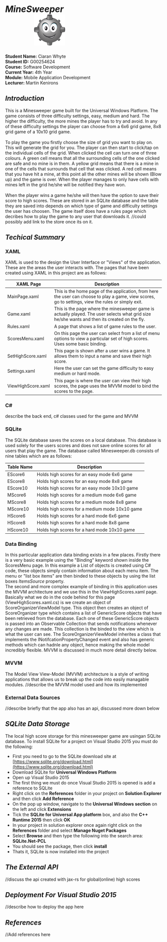 # **_MineSweeper_** &nbsp; &nbsp; &nbsp; &nbsp; &nbsp; &nbsp; &nbsp; &nbsp; &nbsp; &nbsp; &nbsp; &nbsp; &nbsp; &nbsp; &nbsp; &nbsp; &nbsp; &nbsp;  &nbsp; &nbsp; &nbsp; &nbsp; &nbsp; &nbsp; &nbsp; &nbsp; &nbsp; &nbsp; &nbsp; &nbsp;  ![Constituencies](/ReadMeImages/Minesweeper1.png)

**Student Name:** Ciaran Whyte </br>
**Student ID:** G00254624 </br>
**Course:** Software Development </br>
**Current Year:** 4th Year </br>
**Module:** Mobile Application Development </br>
**Lecturer:** Martin Kenirons </br>

## **_Introduction_**
This is a Minesweeper game built for the Universal Windows Platform. The game consists of three difficulty settings, easy, medium and hard. The higher the difficulty, 
the more mines the player has to try and avoid. In any of these difficulty settings the player can choose from a 6x6 grid game, 8x8 grid game of a 10x10 grid game. <br><br>
To play the game you firstly choose the size of grid you want to play on. This will generate the grid for you. The player can then start to click/tap on the individual cells
of the grid. When clicked the cell can turn one of three colours. A green cell means that all the surrounding cells of the one clicked are safe and no mine is in them. A yellow 
grid means that there is a mine in one of the cells that surrounds that cell that was clicked. A red cell means that you have hit a mine, at this point all the other mines will
be shown (Blow up) and the game is over. When the player manages to only have cells with mines left in the grid he/she will be notified they have won. <br><br>
When the player wins a game he/she will then have the option to save their score to high scores. These are stored in an SQLite database and the table they are saved into depends
on which type of game and difficulty settings the user has choosen. The game itself does have a rules page which decribes how to play the game to any user that downloads it.
//could possibly add link to the store once its on it.

## **_Techical Summary_**

### **XAML**
XAML is used to the design the User Interface or "Views" of the application. These are the areas the user interacts with. The pages that have been created using XAML in
this project are as follows:

XAML Page | Description
------------ | -------------
MainPage.xaml | This is the home page of the application, from here the user can choose to play a game, view scores, go to settings, view the rules or simply exit.
Game.xaml | This is the page where the minesweeper game is actually played. The user selects what grid size he/she wants and then its created on the fly.
Rules.xaml | A page that shows a list of game rules to the user.
ScoresMenu.xaml | On this page the user can select from a list of menu options to view a particular set of high scores. Uses some basic binding.
SetHighScore.xaml | This page is shown after a user wins a game. It allows them to input a name and save their high score.
Settings.xaml | Here the user can set the game difficulty to easy medium or hard mode.
ViewHighScore.xaml | This page is where the user can view their high scores, the page uses the MVVM model to bind the scores to the page.

### **C#**
describe the back end, c# classes used for the game and MVVM

### **SQLite**
The SQLite database saves the scores on a local database. This database is used solely for the users scores and does not save online scores for all users that play the game.
The database called Minesweeper.db consists of nine tables which are as follows:

Table Name | Description
------------ | -------------
EScore6 | Holds high scores for an easy mode 6x6 game
EScore8 | Holds high scores for an easy mode 8x8 game
EScore10 | Holds high scores for an easy mode 10x10 game
MScore6 | Holds high scores for a medium mode 6x6 game
MScore8 | Holds high scores for a medium mode 8x8 game
MScore10 | Holds high scores for a medium mode 10x10 game
HScore6 | Holds high scores for a hard mode 6x6 game
HScore8 | Holds high scores for a hard mode 8x8 game
HScore10 | Holds high scores for a hard mode 10x10 game


### **Data Binding**
In this particular application data binding exists in a few places. Firstly there is a very basic example using the "Binding" keyword shown inside the ScoresMenu page.
In this example a List of objects is created using C# code, these objects simply contain information about each menu item. The menu or "list box items" are 
then binded to these objects by using the list boxes *ItemsSource* property.<br>
The second and more complex example of binding in this application uses the MVVM architecture and we use this in the ViewHighScores.xaml page. 
<br>Basically what we do in the code behind for this page (ViewHighScores.xaml.cs) is we create an object of ScoreOrganizerViewModel type. This object then creates an object 
of ScoreOrganizer type which contains a list of GenericScore objects that have been retrieved from the database. Each one of these GenericScore objects is passed into an 
Observable Collection that sends notifications whenever any changes are made. This collection is the binded to the view which is what the user can see. The 
ScoreOrganizerViewModel inherites a class that implements the INotifcationPropertyChanged event and also has generic methods which can hadnle any object, hence making the
whole model incredibly flexible. MVVM is discussed in much more detail directly below.

### **MVVM**
The Model View View-Model (MVVM) architecture is a style of writing applications that allows us to break up the code into easily managable modules.
//describe the MVVM model used and how its implemented

### **External Data Sources**
//describe briefly that the app also has an api, discussed more down below


## **_SQLite Data Storage_**
The local high score storage for this minesweeper game are usingan SQLite database. To install SQLite for a project on Visual Studio 2015 you must do the following:
- First you need to go to the SQLite download site at [https://www.sqlite.org/download.html](https://www.sqlite.org/download.html)
- Download SQLite for **Universal Windows Platform**
- Open up Visual Studio 2015
- The first thing we must do once Visual Studio 2015 is opened is add a reference to SQLite
- Right click on the **References** folder in your project on **Solution Explorer** and then click **Add Reference**
- On the pop up window, navigate to the **Universal Windows section** on the left and click **Extensions** 
- Tick the **SQLite for Universal App platform** box, and also the **C++ Runtime 2015** then click **OK**
- In your project in solution explorer once again right click on the **References** folder and select **Manage Nuget Packages**
- Select **Browse** and then type the following into the search area: **SQLite.Net-PCL**
- You should see the package, then click **install**
- Thats it, SQLite is now installed into the project

## **_The External API_**
//discuss the api created with jax-rs for global(online) high scores

## **_Deployment For Visual Studio 2015_**
//describe how to deploy the app here

## **_References_**
//Add references here